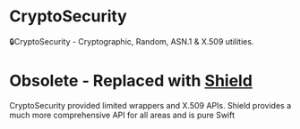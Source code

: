 # CryptoSecurity
🔒CryptoSecurity - Cryptographic, Random, ASN.1 &amp; X.509 utilities.

# Obsolete - Replaced with [Shield](https://github.com/outfoxx/Shield)
CryptoSecurity provided limited wrappers and X.509 APIs. Shield provides a much more comprehensive API for all areas and is pure Swift
